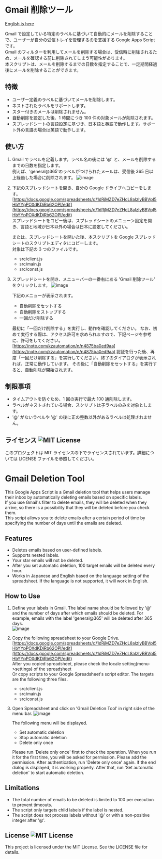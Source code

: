 # Gmail 削除ツール

[English is here](#gmail-deletion-tool)

Gmail で設定している特定のラベルに基づいて自動的にメールを削除することで、ユーザーが自分の受信トレイを管理するのを支援する Google Apps Script です。  
Gmail のフィルターを利用してメールを削除する場合は、受信時に削除されるため、メールを確認する前に削除されてしまう可能性があります。  
本スクリプトは、メールを削除するまでの日数を指定することで、一定期間経過後にメールを削除することができます。

## 特徴

- ユーザー定義のラベルに基づいてメールを削除します。
- ネストされたラベルをサポートします。
- スター付きのメールは削除されません。
- 自動削除を設定した後、1 時間につき 100 件の対象メールが削除されます。
- スプレッドシートの言語設定に基づき、日本語と英語で動作します。サポート外の言語の場合は英語で動作します。

## 使い方

1. Gmail でラベルを定義します。ラベル名の後には '@' と、メールを削除するまでの日数を指定します。  
   例えば、'general@365'のラベルがつけられたメールは、受信後 365 日以上経過した場合に削除されます。
   ![image](https://github.com/KzclassLLC/GmailDeletionTool/assets/110751257/a35f2226-b2a7-4f1d-9728-ae8a87065686)

2. 下記のスプレッドシートを開き、自分の Google ドライブへコピーをします。
   [https://docs.google.com/spreadsheets/d/1dRjMZD7eZHcL8aIzlyBBVpI5HbYYpPOXdKDiRb62OPI/edit](https://docs.google.com/spreadsheets/d/1dRjMZD7eZHcL8aIzlyBBVpI5HbYYpPOXdKDiRb62OPI/edit)  
   スプレッドシートをコピー後は、スプレッドシートのメニュー＞設定を開き、言語と地域が日本以外の場合は日本に設定してください。

   または、スプレッドシートを開いた後、本スクリプトを Google スプレッドシートのスクリプトエディタにコピーします。  
   対象は下記の 3 つのファイルです。

   - src/client.js
   - src/main.js
   - src/const.js

3. スプレッドシートを開き、メニューバーの一番右にある 'Gmail 削除ツール' をクリックします。
   ![image](https://github.com/KzclassLLC/GmailDeletionTool/assets/110751257/851d7c6e-af52-4a0d-a83c-6f448d6e085f)

   下記のメニューが表示されます。

   - 自動削除をセットする
   - 自動削除をストップする
   - 一回だけ削除する

   最初に「一回だけ削除する」を実行し、動作を確認してください。
   なお、初めて実行する際は、アクセス許可を求められますので、下記ページを参考に、許可をしてください。
   [https://note.com/kzautomation/n/n4875ba0ed9aa](https://note.com/kzautomation/n/n4875ba0ed9aa)
   認証を行った後、再度「一回だけ削除する」を実行してください。終了のダイアログが表示されれば、正常に動作しています。
   その後に「自動削除をセットする」を実行すると、自動削除が開始されます。

## 制限事項

- タイムアウトを防ぐため、1 回の実行で最大 100 通削除します。
- ラベルがネストされている場合、スクリプトは子ラベルのみを対象とします。
- '@' がないラベルや '@' の後に正の整数以外があるラベルは処理されません。

## ライセンス ![MIT License](https://img.shields.io/badge/license-MIT-blue.svg)

このプロジェクトは MIT ライセンスの下でライセンスされています。詳細については LICENSE ファイルを参照してください。

# Gmail Deletion Tool

This Google Apps Script is a Gmail deletion tool that helps users manage their inbox by automatically deleting emails based on specific labels.  
If you use Gmail's filter to delete emails, they will be deleted when they arrive, so there is a possibility that they will be deleted before you check them.  
This script allows you to delete emails after a certain period of time by specifying the number of days until the emails are deleted.

## Features

- Deletes emails based on user-defined labels.
- Supports nested labels.
- Your star emails will not be deleted.
- After you set automatic deletion, 100 target emails will be deleted every hour.
- Works in Japanese and English based on the language setting of the spreadsheet. If the language is not supported, it will work in English.

## How to Use

1. Define your labels in Gmail. The label name should be followed by '@' and the number of days after which emails should be deleted.
   For example, emails with the label 'general@365' will be deleted after 365 days.  
   ![image](https://github.com/KzclassLLC/GmailDeletionTool/assets/110751257/a35f2226-b2a7-4f1d-9728-ae8a87065686)

2. Copy the following spreadsheet to your Google Drive.
   [https://docs.google.com/spreadsheets/d/1dRjMZD7eZHcL8aIzlyBBVpI5HbYYpPOXdKDiRb62OPI/edit](https://docs.google.com/spreadsheets/d/1dRjMZD7eZHcL8aIzlyBBVpI5HbYYpPOXdKDiRb62OPI/edit)  
   After you copied spreadsheet, please check the locale setting(menu->settings) of the spreadsheet  
   Or copy scripts to your Google Spreadsheet's script editor.
   The targets are the following three files.

   - src/client.js
   - src/main.js
   - src/const.js

3. Open Spreadsheet and click on 'Gmail Deletion Tool' in right side of the menu bar.
   ![image](https://github.com/KzclassLLC/GmailDeletionTool/assets/110751257/24fee3aa-6195-48aa-8c03-f2139e9c8501)

   The following menu will be displayed.

   - Set automatic deletion
   - Stop automatic deletion
   - Delete only once

   Please run 'Delete only once' first to check the operation.
   When you run it for the first time, you will be asked for permission. Please add the permission.
   After authentication, run 'Delete only once' again. If the end dialog is displayed, it is working properly.
   After that, run 'Set automatic deletion' to start automatic deletion.

## Limitations

- The total number of emails to be deleted is limited to 100 per execution to prevent timeouts.
- The script only targets child labels if the label is nested.
- The script does not process labels without '@' or with a non-positive integer after '@'.

## License ![MIT License](https://img.shields.io/badge/license-MIT-blue.svg)

This project is licensed under the MIT License. See the LICENSE file for details.
